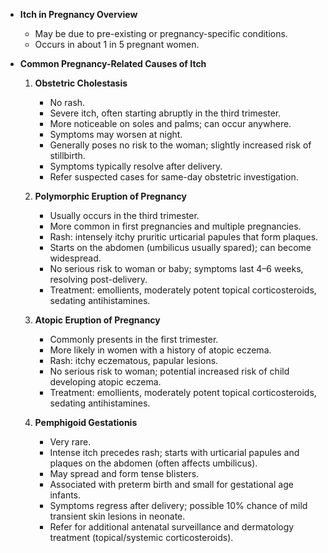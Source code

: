 - **Itch in Pregnancy Overview**
  - May be due to pre-existing or pregnancy-specific conditions.
  - Occurs in about 1 in 5 pregnant women.

- **Common Pregnancy-Related Causes of Itch**
  1. **Obstetric Cholestasis**
     - No rash.
     - Severe itch, often starting abruptly in the third trimester.
     - More noticeable on soles and palms; can occur anywhere.
     - Symptoms may worsen at night.
     - Generally poses no risk to the woman; slightly increased risk of stillbirth.
     - Symptoms typically resolve after delivery.
     - Refer suspected cases for same-day obstetric investigation.

  2. **Polymorphic Eruption of Pregnancy**
     - Usually occurs in the third trimester.
     - More common in first pregnancies and multiple pregnancies.
     - Rash: intensely itchy pruritic urticarial papules that form plaques.
     - Starts on the abdomen (umbilicus usually spared); can become widespread.
     - No serious risk to woman or baby; symptoms last 4–6 weeks, resolving post-delivery.
     - Treatment: emollients, moderately potent topical corticosteroids, sedating antihistamines.

  3. **Atopic Eruption of Pregnancy**
     - Commonly presents in the first trimester.
     - More likely in women with a history of atopic eczema.
     - Rash: itchy eczematous, papular lesions.
     - No serious risk to woman; potential increased risk of child developing atopic eczema.
     - Treatment: emollients, moderately potent topical corticosteroids, sedating antihistamines.

  4. **Pemphigoid Gestationis**
     - Very rare.
     - Intense itch precedes rash; starts with urticarial papules and plaques on the abdomen (often affects umbilicus).
     - May spread and form tense blisters.
     - Associated with preterm birth and small for gestational age infants.
     - Symptoms regress after delivery; possible 10% chance of mild transient skin lesions in neonate.
     - Refer for additional antenatal surveillance and dermatology treatment (topical/systemic corticosteroids).